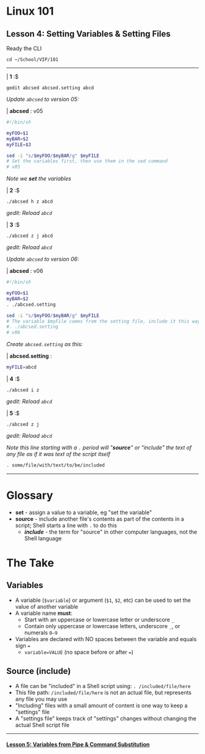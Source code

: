 # Linux 101
## Lesson 4: Setting Variables & Setting Files

Ready the CLI

```console
cd ~/School/VIP/101
```

___

| **1** :$

```console
gedit abcsed abcsed.setting abcd
```

*Update `abcsed` to version 05:*

| **abcsed** : v05

```sh
#!/bin/sh

myFOO=$1
myBAR=$2
myFILE=$3

sed -i "s/$myFOO/$myBAR/g" $myFILE
# Set the variables first, then use them in the sed command
# v05
```

*Note we **set** the variables*

| **2** :$

```console
./abcsed h z abcd
```

*gedit: Reload `abcd`*

| **3** :$

```console
./abcsed z j abcd
```

*gedit: Reload `abcd`*

*Update `abcsed` to version 06:*

| **abcsed** : v06

```sh
#!/bin/sh

myFOO=$1
myBAR=$2
. ./abcsed.setting

sed -i "s/$myFOO/$myBAR/g" $myFILE
# The variable $myFile comes from the setting file, include it this way:
#. ./abcsed.setting
# v06
```

*Create `abcsed.setting` as this:*

| **abcsed.setting** :

```sh
myFILE=abcd
```

| **4** :$

```console
./abcsed i z
```

*gedit: Reload `abcd`*

| **5** :$

```console
./abcsed z j
```

*gedit: Reload `abcd`*

*Note this line starting with a `.` period will "**source**" or "include" the text of any file as if it was text of the script itself*

```sh
. some/file/with/text/to/be/included
```

___

# Glossary
- **set** - assign a value to a variable, eg "set the variable"
- **source** - include another file's contents as part of the contents in a script; Shell starts a line with `.` to do this
  - ***include*** - the term for "source" in other computer languages, not the Shell language

# The Take
## Variables
- A variable (`$variable`) or argument (`$1`, `$2`, etc) can be used to set the value of another variable
- A variable name **must**:
  - Start with an uppercase or lowercase letter or underscore `_`
  - Contain only uppercase or lowercase letters, underscore `_`, or numerals `0–9`
- Variables are declared with NO spaces between the variable and equals sign `=`
  - `variable=VALUE` (no space before or after `=`)

## Source (include)
- A file can be "included" in a Shell script using: `. /included/file/here`
- This file path: `/included/file/here` is not an actual file, but represents any file you may use
- "Including" files with a small amount of content is one way to keep a "settings" file
- A "settings file" keeps track of "settings" changes without changing the actual Shell script file

___

#### [Lesson 5: Variables from Pipe & Command Substitution](https://github.com/inkVerb/vip/blob/master/101/Lesson-05.md)
